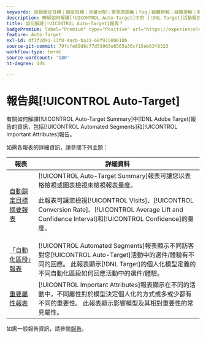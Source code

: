 ```yaml
---
keywords: 自動鎖定目標；鎖定目標；流量分配；常見問題集；faq；疑難排解；疑難排解；報表；自動鎖定目標摘要報表；摘要報表；自動化區段；重要屬性
description: 瞭解如何解譯[!UICONTROL Auto-Target]中的 [!DNL Target]活動報告。
title: 如何解譯[!UICONTROL Auto-Target]報表？
badgePremium: label="Premium" type="Positive" url="https://experienceleague.adobe.com/docs/target/using/introduction/intro.html?lang=zh-Hant#premium newtab=true" tooltip="檢視Target Premium包含的內容。"
feature: Auto-Target
exl-id: df3f2d91-13f8-4acb-ba31-68f91500610b
source-git-commit: 79fcfe80d8c77d59965e6565a36cf15eb63f8323
workflow-type: tm+mt
source-wordcount: '180'
ht-degree: 14%

---
```


# 報告與[!UICONTROL Auto-Target]

有關如何解譯[!UICONTROL Auto-Target Summary]中[!DNL Adobe Target]報告的資訊，包括[!UICONTROL Automated Segments]和[!UICONTROL Important Attributes]報告。

如需各報表的詳細資訊，請參閱下列主題：

| 報表 | 詳細資料 |
| --- | --- |
| [自動鎖定目標摘要報表](/help/main/c-reports/personalization-reports/auto-target-summary-report.md) | [!UICONTROL Auto-Target Summary]報表可讓您以表格檢視或圖表檢視來檢視報表量度。<P>此報表可讓您檢視[!UICONTROL Visits]、[!UICONTROL Conversion Rate]、[!UICONTROL Average Lift and Confidence Interval]和[!UICONTROL Confidence]的量度。 |
| [「自動化區段」報表](/help/main/c-reports/c-personalization-insights-reports/automated-segments-report.md) | [!UICONTROL Automated Segments]報表顯示不同訪客對您[!UICONTROL Auto-Target]活動中的選件/體驗有不同的回應。 此報表顯示[!DNL Target]的個人化模型定義的不同自動化區段如何回應活動中的選件/體驗。 |
| [重要屬性報表](/help/main/c-reports/c-personalization-insights-reports/important-attributes-report.md) | [!UICONTROL Important Attributes]報表顯示在不同的活動中，不同屬性對於模型決定個人化的方式或多或少都有不同的重要性。 此報表顯示影響模型及其相對重要性的常見屬性。 |

如需一般報告資訊，請參閱[報告](/help/main/c-reports/reports.md)。

